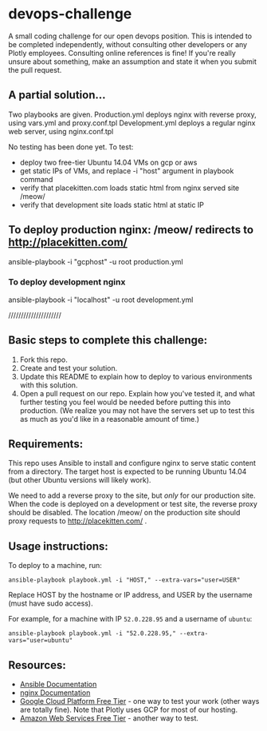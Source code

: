 # devops-challenge
A small coding challenge for our open devops position.  This is intended to be completed independently, without consulting other developers or any Plotly employees.  Consulting online references is fine!  If you're really unsure about something, make an assumption and state it when you submit the pull request.

## A partial solution...

Two playbooks are given.
Production.yml deploys nginx with reverse proxy, using vars.yml and proxy.conf.tpl
Development.yml deploys a regular nginx web server, using nginx.conf.tpl

No testing has been done yet. To test:
- deploy two free-tier Ubuntu 14.04 VMs on gcp or aws
- get static IPs of VMs, and replace -i "host"  argument in playbook command
- verify that placekitten.com loads static html from nginx served site /meow/
- verify that development site loads static html at static IP

## To deploy production nginx: /meow/ redirects to http://placekitten.com/
ansible-playbook -i "gcphost" -u root production.yml

### To deploy development nginx
ansible-playbook -i "localhost" -u root development.yml

/////////////////////

## Basic steps to complete this challenge:

1. Fork this repo.
2. Create and test your solution.
3. Update this README to explain how to deploy to various environments with
   this solution.
4. Open a pull request on our repo.  Explain how you've tested it, and what further testing you feel
   would be needed before putting this into production.  (We realize you may
   not have the servers set up to test this as much as you'd like in a
   reasonable amount of time.)

## Requirements:

This repo uses Ansible to install and configure nginx to serve static content
from a directory.  The target host is expected to be running Ubuntu 14.04 (but
other Ubuntu versions will likely work).

We need to add a reverse proxy to the site, but *only* for our production
site.  When the code is deployed on a development or test site, the reverse
proxy should be disabled.  The location /meow/ on the production site should
proxy requests to http://placekitten.com/ .

## Usage instructions:

To deploy to a machine, run:

```ansible-playbook playbook.yml -i "HOST," --extra-vars="user=USER"```

Replace HOST by the hostname or IP address, and USER by the username (must have
sudo access).

For example, for a machine with IP `52.0.228.95` and a username of `ubuntu`:

```ansible-playbook playbook.yml -i "52.0.228.95," --extra-vars="user=ubuntu"```

## Resources:

* [Ansible Documentation](http://docs.ansible.com/)
* [nginx Documentation](http://nginx.org/en/docs/)
* [Google Cloud Platform Free Tier](https://cloud.google.com/free/) - one way to test your work (other ways are totally fine). Note that Plotly uses GCP for most of our hosting.
* [Amazon Web Services Free Tier](http://aws.amazon.com/free/) - another way to test.
